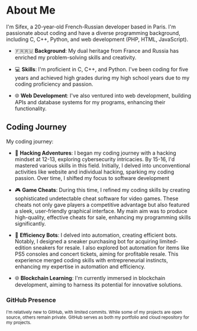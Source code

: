 # About Me

I'm Sifex, a 20-year-old French-Russian developer based in Paris. I'm passionate about coding and have a diverse programming background, including C, C++, Python, and web development (PHP, HTML, JavaScript). 

- :fr::ru: **Background**: My dual heritage from France and Russia has enriched my problem-solving skills and creativity.

- 💻 **Skills**: I'm proficient in C, C++, and Python. I've been coding for five years and achieved high grades during my high school years due to my coding proficiency and passion.

- 🌐 **Web Development**: I've also ventured into web development, building APIs and database systems for my programs, enhancing their functionality.

## Coding Journey

My coding journey:

- 🚀 **Hacking Adventures**: I began my coding journey with a hacking mindset at 12-13, exploring cybersecurity intricacies. By 15-16, I'd mastered various skills in this field. Initially, I delved into unconventional activities like website and individual hacking, sparking my coding passion. Over time, I shifted my focus to software development

- 🎮 **Game Cheats**: During this time, I refined my coding skills by creating sophisticated undetectable cheat software for video games. These cheats not only gave players a competitive advantage but also featured a sleek, user-friendly graphical interface. My main aim was to produce high-quality, effective cheats for sale, enhancing my programming skills significantly.

- 🤖 **Efficiency Bots**: I delved into automation, creating efficient bots. Notably, I designed a sneaker purchasing bot for acquiring limited-edition sneakers for resale. I also explored bot automation for items like PS5 consoles and concert tickets, aiming for profitable resale. This experience merged coding skills with entrepreneurial instincts, enhancing my expertise in automation and efficiency.

- 🌐 **Blockchain Learning**: I'm currently immersed in blockchain development, aiming to harness its potential for innovative solutions.

### GitHub Presence

<sub>I'm relatively new to GitHub, with limited commits. While some of my projects are open source, others remain private. GitHub serves as both my portfolio and cloud repository for my projects.</sub>
